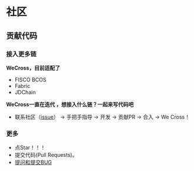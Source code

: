 # 社区

## 贡献代码

### 接入更多链

**WeCross，目前适配了**

* FISCO BCOS
* Fabric
* JDChain

**WeCross一直在迭代 ，想接入什么链？一起来写代码吧**

* 联系社区（[issue](https://github.com/WeBankFinTech/WeCross/issues/109)） -> 手把手指导 -> 开发 -> 贡献PR -> 合入 -> We Cross！

### 更多

- 点Star！！！
- 提交代码(Pull Requests)。
- [提问和提交BUG](https://github.com/WeBankFinTech/WeCross/issues)

